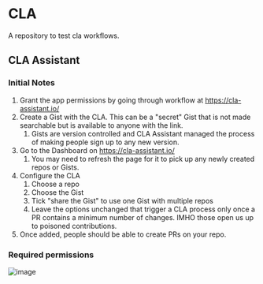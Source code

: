# CLA

A repository to test cla workflows.


## CLA Assistant

### Initial Notes

1. Grant the app permissions by going through workflow at https://cla-assistant.io/
2. Create a Gist with the CLA. This can be a "secret" Gist that is not made searchable but is available to anyone with the link.
   1. Gists are version controlled and CLA Assistant managed the process of making people sign up to any new version.
3. Go to the Dashboard on https://cla-assistant.io/
   1. You may need to refresh the page for it to pick up any newly created repos or Gists.
5. Configure the CLA
   1. Choose a repo
   2. Choose the Gist
   3. Tick "share the Gist" to use one Gist with multiple repos
   4. Leave the options unchanged that trigger a CLA process only once a PR contains a minimum number of changes. IMHO those open us up to poisoned contributions.
6. Once added, people should be able to create PRs on your repo.

### Required permissions
![image](https://github.com/user-attachments/assets/f768efb8-caa5-45af-96b0-745e236c7511)
